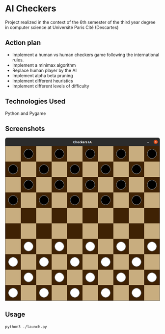 # AI Checkers
Project realized in the context of the 6th semester of the third year degree in computer science at Université Paris Cité (Descartes) 


## Action plan
- Implement a human vs human checkers game following the international rules.
- Implement a minimax algorithm 
- Replace human player by the AI
- Implement alpha beta pruning 
- Implement different heuristics
- Implement different levels of difficulty

## Technologies Used
Python and Pygame 
## Screenshots
![screenshot](./checkers_AI.png)



## Usage

`python3 ./launch.py`


